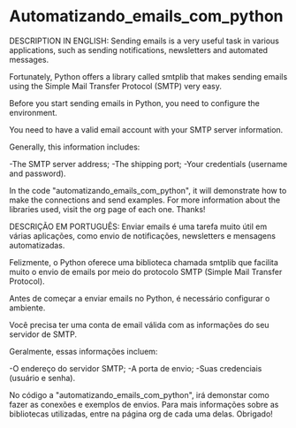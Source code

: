 # Automatizando_emails_com_python
DESCRIPTION IN ENGLISH:
Sending emails is a very useful task in various applications, such as sending notifications, newsletters and automated messages.

Fortunately, Python offers a library called smtplib that makes sending emails using the Simple Mail Transfer Protocol (SMTP) very easy.

Before you start sending emails in Python, you need to configure the environment.

You need to have a valid email account with your SMTP server information.

Generally, this information includes:

-The SMTP server address;
-The shipping port;
-Your credentials (username and password).

In the code "automatizando_emails_com_python", it will demonstrate how to make the connections and send examples.
For more information about the libraries used, visit the org page of each one.
Thanks!


DESCRIÇÃO EM PORTUGUÊS:
Enviar emails é uma tarefa muito útil em várias aplicações, como envio de notificações, newsletters e mensagens automatizadas.

Felizmente, o Python oferece uma biblioteca chamada smtplib que facilita muito o envio de emails por meio do protocolo SMTP (Simple Mail Transfer Protocol).

Antes de começar a enviar emails no Python, é necessário configurar o ambiente.

Você precisa ter uma conta de email válida com as informações do seu servidor de SMTP.

Geralmente, essas informações incluem:

-O endereço do servidor SMTP;
-A porta de envio;
-Suas credenciais (usuário e senha).

No código a "automatizando_emails_com_python", irá demonstar como fazer as conexões e exemplos de envios.
Para mais informações sobre as bibliotecas utilizadas, entre na página org de cada uma delas.
Obrigado!
